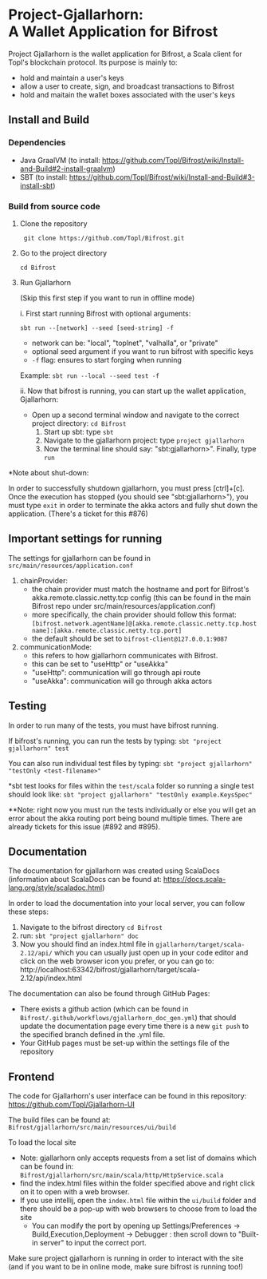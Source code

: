 Project-Gjallarhorn:<br/>A Wallet Application for Bifrost
====================================================================================================================================================================================

Project Gjallarhorn is the wallet application for Bifrost, a Scala client for Topl's blockchain protocol.
Its purpose is mainly to:
- hold and maintain a user's keys
- allow a user to create, sign, and broadcast transactions to Bifrost
- hold and maitain the wallet boxes associated with the user's keys


Install and Build
-------------------
### Dependencies
- Java GraalVM (to install: https://github.com/Topl/Bifrost/wiki/Install-and-Build#2-install-graalvm)
- SBT (to install: https://github.com/Topl/Bifrost/wiki/Install-and-Build#3-install-sbt)

### Build from source code
1. Clone the repository 
   
   ` git clone https://github.com/Topl/Bifrost.git`

2. Go to the project directory

    `cd Bifrost`

3. Run Gjallarhorn 
    
    (Skip this first step if you want to run in offline mode)
    
    i. First start running Bifrost with optional arguments:
    
    `sbt run --[network] --seed [seed-string] -f`
        
    - network can be: "local", "toplnet", "valhalla", or "private"
    - optional seed argument if you want to run bifrost with specific keys
    - `-f` flag: ensures to start forging when running
    
    Example: `sbt run --local --seed test -f`
     
     ii. Now that bifrost is running, you can start up the wallet application, Gjallarhorn:
     - Open up a second terminal window and navigate to the correct project directory: `cd Bifrost`
        1. Start up sbt: type `sbt`
        2. Navigate to the gjallarhorn project: type `project gjallarhorn`
        3. Now the terminal line should say: "sbt:gjallarhorn>". Finally, type `run`
        
 *Note about shut-down:
 
 In order to successfully shutdown gjallarhorn, you must press [ctrl]+[c]. Once the execution has stopped (you should see "sbt:gjallarhorn>"), you must type `exit` in order to terminate the akka actors and fully shut down the application. (There's a ticket for this #876)
              
Important settings for running
-------------------
The settings for gjallarhorn can be found in `src/main/resources/application.conf`
    
   1. chainProvider:
        - the chain provider must match the hostname and port for Bifrost's akka.remote.classic.netty.tcp config (this can be found in the main Bifrost repo under src/main/resources/application.conf)
        - more specifically, the chain provider should follow this format:
        `[bifrost.network.agentName]@[akka.remote.classic.netty.tcp.hostname]:[akka.remote.classic.netty.tcp.port]`
        - the default should be set to `bifrost-client@127.0.0.1:9087`
   2. communicationMode:
        - this refers to how gjallarhorn communicates with Bifrost.
        - this can be set to "useHttp" or "useAkka"
        - "useHttp": communication will go through api route
        - "useAkka": communication will go through akka actors
        
Testing
-------------------
In order to run many of the tests, you must have bifrost running.

If bifrost's running, you can run the tests by typing: `sbt "project gjallarhorn" test`

You can also run individual test files by typing: `sbt "project gjallarhorn" "testOnly <test-filename>"`

*sbt test looks for files within the `test/scala` folder so running a single test should look like: `sbt "project gjallarhorn" "testOnly example.KeysSpec"`

**Note: right now you must run the tests individually or else you will get an error about the akka routing port being bound multiple times. There are already tickets for this issue (#892 and #895). 

Documentation
-------------------
The documentation for gjallarhorn was created using ScalaDocs (information about ScalaDocs can be found at: https://docs.scala-lang.org/style/scaladoc.html)

In order to load the documentation into your local server, you can follow these steps:
1. Navigate to the bifrost directory `cd Bifrost`
2. run: `sbt "project gjallarhorn" doc`
3. Now you should find an index.html file in `gjallarhorn/target/scala-2.12/api/` which you can usually just open up in your code editor and click on the web browser icon you prefer, 
or you can go to: http://localhost:63342/bifrost/gjallarhorn/target/scala-2.12/api/index.html

The documentation can also be found through GitHub Pages: 
 - There exists a github action (which can be found in `Bifrost/.github/workflows/gjallarhorn_doc_gen.yml`) that should update the documentation page every time there is a new `git push` to the specified branch defined in the .yml file.
 - Your GitHub pages must be set-up within the settings file of the repository 
 
 Frontend
 ---------------
 
 The code for Gjallarhorn's user interface can be found in this repository: https://github.com/Topl/Gjallarhorn-UI
 
 The build files can be found at: `Bifrost/gjallarhorn/src/main/resources/ui/build`
 
 To load the local site 
 - Note: gjallarhorn only accepts requests from a set list of domains which can be found in: `Bifrost/gjallarhorn/src/main/scala/http/HttpService.scala`
 - find the index.html files within the folder specified above and right click on it to open with a web browser.
 - If you use intellij, open the `index.html` file within the `ui/build` folder and there should be a pop-up with web browsers to choose from to load the site
      - You can modify the port by opening up Settings/Preferences -> Build,Execution,Deployment -> Debugger : then scroll down to "Built-in server" to input the correct port.

 
 Make sure project gjallarhorn is running in order to interact with the site (and if you want to be in online mode, make sure bifrost is running too!)


